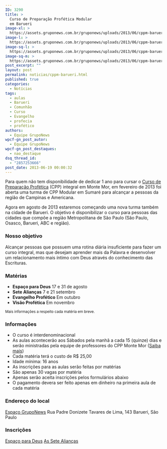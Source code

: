 ```yaml
---
ID: 3290
title: >
  Curso de Preparação Profética Modular
  em Barueri
image-xl: >
  https://assets.gruponews.com.br/gruponews/uploads/2013/06/cppm-barueri.jpg
image-l: >
  https://assets.gruponews.com.br/gruponews/uploads/2013/06/cppm-barueri.jpg
image-sq-l: >
  https://assets.gruponews.com.br/gruponews/uploads/2013/06/cppm-barueri.jpg
image-sq-m: >
  https://assets.gruponews.com.br/gruponews/uploads/2013/06/cppm-barueri-720x353.jpg
post_excerpt: ""
layout: post
permalink: noticias/cppm-barueri.html
published: true
categories:
  - Notícias
tags:
  - aulas
  - Barueri
  - Comunhão
  - Curso
  - Evangelho
  - profecia
  - profético
authors:
  - Equipe GrupoNews
wpcf-gn_post_autor:
  - Equipe GrupoNews
wpcf-gn_post_destaques:
  - nao_destaque
dsq_thread_id:
  - "2857253666"
post_date: 2013-06-19 00:00:32
---
```

Para quem não tem disponibilidade de dedicar 1 ano para cursar o <a title="Curso de Preparação Profética - Monte Mor" href="http://www.cppmontemor.com.br/" target="_blank">Curso de Preparação Profética</a>&nbsp;(CPP) integral em Monte Mor, em fevereiro de 2013 foi aberta uma turma de CPP Modular em Sumaré para alcançar a pessoas da região de Campinas e Americana.

Agora em agosto de 2013 estaremos começando uma nova turma também na cidade de Barueri. O objetivo é disponibilizar o curso para pessoas das cidades que compõe a região Metropolitana de São Paulo (São Paulo, Osasco, Barueri, ABC e região).
<h3>Nosso objetivo</h3>
Alcançar pessoas que possuem uma rotina diária insuficiente para fazer um curso integral, mas que desejam aprender mais da Palavra e desenvolver um relacionamento mais íntimo com Deus através do conhecimento das Escrituras.
<h3>Matérias</h3>
<ul>
	<li><strong>Espaço para Deus</strong>
17 e 31 de agosto</li>
	<li><strong>Sete Alianças</strong>
7 e 21 setembro</li>
	<li><strong>Evangelho Profético</strong>
Em outubro</li>
	<li><strong>Visão Profética</strong>
Em novembro</li>
</ul>
<small>Mais informações a respeito cada matéria em breve.</small>
<h3>Informações</h3>
<ul>
	<li>O curso é interdenominacional</li>
	<li>As aulas acontecerão aos&nbsp;Sábados pela manhã a cada 15&nbsp;(quinze) dias e serão ministradas pela equipe de professores do CPP Monte Mor (<a href="http://www.cppmontemor.com.br/">Saiba mais</a>)</li>
<li>Cada matéria terá o custo de R$ 25,00</li>
<li>Idade mínima: 16 anos</li>
	<li>As inscrições para as aulas serão feitas por matérias</li>
	<li>São apenas 30 vagas por matéria</li>
	<li>Apenas serão aceita inscrições pelos formulários abaixo</li>
	<li>O pagamento devera ser feito apenas em dinheiro na primeira aula de cada matéria</li>
</ul>
<h3>Endereço do local</h3>
<a title="Espaço GrupoNews" href="http://www.gruponews.com.br/eventos/local/espaco-gruponews">Espaço GrupoNews</a>
Rua Padre Donizete Tavares de Lima, 143
Barueri,&nbsp;São Paulo
<h3>Inscrições</h3>
<a href="http://www.gruponews.com.br/eventos/aula-espaco-para-deus" title="Espaço para Deus">Espaço para Deus</a>
<a href="http://www.gruponews.com.br/eventos/as-sete-aliancas" title="As Sete Alianças">As Sete Alianças</a>